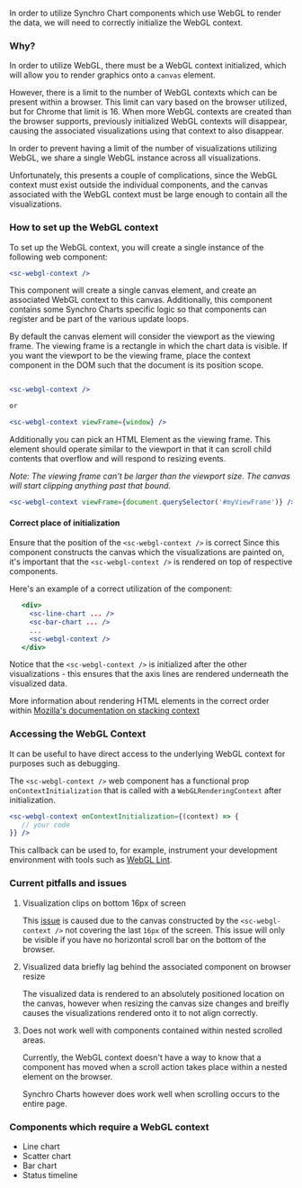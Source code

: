 In order to utilize Synchro Chart components which use WebGL to render the data, we will need to correctly initialize the WebGL context.

### Why?
In order to utilize WebGL, there must be a WebGL context initialized, which will allow you to render graphics onto a `canvas` element.

However, there is a limit to the number of WebGL contexts which can be present within a browser. This limit can vary based on the browser utilized, but for Chrome that limit is 16.
When more WebGL contexts are created than the browser supports, previously initialized WebGL contexts will disappear, causing the associated visualizations using that context to also disappear.

In order to prevent having a limit of the number of visualizations utilizing WebGL, we share a single WebGL instance across all visualizations.

Unfortunately, this presents a couple of complications, since the WebGL context must exist outside the individual components, and the canvas associated with the
WebGL context must be large enough to contain all the visualizations. 

### How to set up the WebGL context

To set up the WebGL context, you will create a single instance of the following web component:

```jsx static
<sc-webgl-context />
```

This component will create a single canvas element, and create an associated WebGL context to this canvas. Additionally, this component
contains some Synchro Charts specific logic so that components can register and be part of the various update loops.

By default the canvas element will consider the viewport as the viewing frame. The viewing frame is a rectangle in which the chart data is visible.
If you want the viewport to be the viewing frame, place the context component in the DOM such that the document is its position scope.

```jsx static

<sc-webgl-context />

or

<sc-webgl-context viewFrame={window} />
```

Additionally you can pick an HTML Element as the viewing frame. This element should operate similar to the viewport in that it can scroll child contents that overflow
and will respond to resizing events.

*Note: The viewing frame can't be larger than the viewport size. The canvas will start clipping anything past that bound.*

```jsx static
<sc-webgl-context viewFrame={document.querySelector('#myViewFrame')} />
```

#### Correct place of initialization

Ensure that the position of the `<sc-webgl-context />` is correct
 Since this component constructs the canvas which the visualizations are painted on, it's important that the `<sc-webgl-context />` is rendered on top of respective components.
 
 Here's an example of a correct utilization of the component:

 ```jsx static
    <div>
      <sc-line-chart ... />
      <sc-bar-chart ... />
      ...
      <sc-webgl-context />
    </div>
 ```
 
 Notice that the `<sc-webgl-context />` is initialized after the other visualizations - this ensures that the axis lines are rendered underneath the visualized data.

 More information about rendering HTML elements in the correct order within [Mozilla's documentation on stacking context](https://developer.mozilla.org/en-US/docs/Web/CSS/CSS_Positioning/Understanding_z_index/The_stacking_context)

### Accessing the WebGL Context

It can be useful to have direct access to the underlying WebGL context for purposes such as debugging.

The `<sc-webgl-context />` web component has a functional prop `onContextInitialization` that is called with a `WebGLRenderingContext` after initialization.

```jsx static
<sc-webgl-context onContextInitialization={(context) => {
   // your code
}} />
```

This callback can be used to, for example, instrument your development environment with tools such as [WebGL Lint](https://github.com/greggman/webgl-lint).

### Current pitfalls and issues

1. Visualization clips on bottom 16px of screen
   
   This [issue](https://github.com/awslabs/synchro-charts/issues/30) is caused due to the canvas constructed by the `<sc-webgl-context />` not covering the last `16px` of the screen. This issue
   will only be visible if you have no horizontal scroll bar on the bottom of the browser.
   
2. Visualized data briefly lag behind the associated component on browser resize

   The visualized data is rendered to an absolutely positioned location on the canvas, however when resizing the canvas size changes and breifly causes the visualizations rendered onto it to not align correctly.

3. Does not work well with components contained within nested scrolled areas.

   Currently, the WebGL context doesn't have a way to know that a component has moved when a scroll action takes place within a nested element on the browser.

   Synchro Charts however does work well when scrolling occurs to the entire page.

### Components which require a WebGL context

- Line chart
- Scatter chart
- Bar chart
- Status timeline